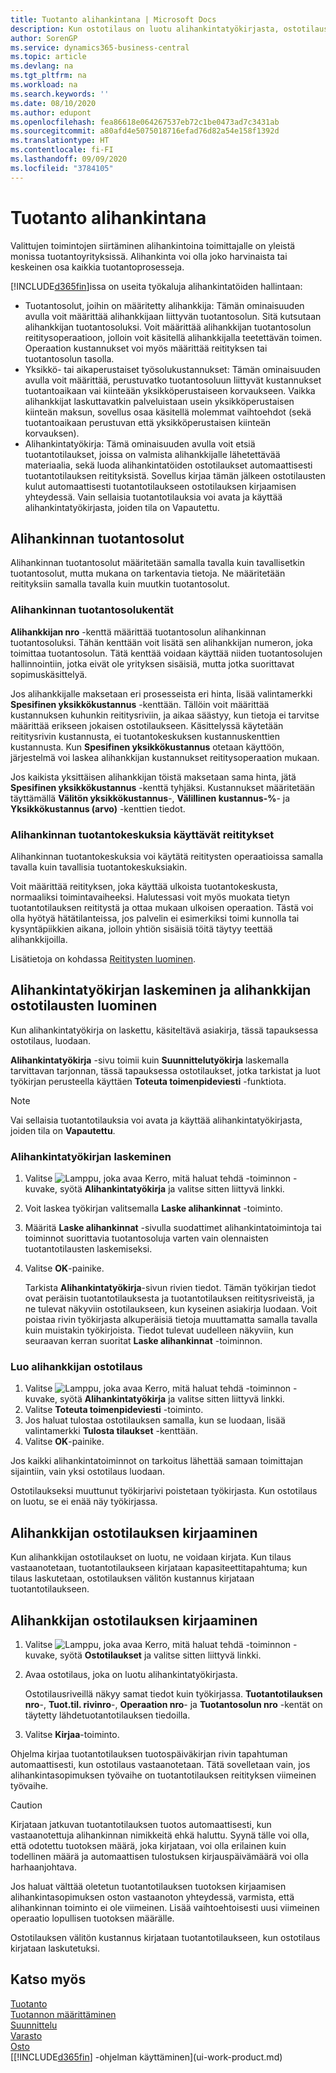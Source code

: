 ```yaml
---
title: Tuotanto alihankintana | Microsoft Docs
description: Kun ostotilaus on luotu alihankintatyökirjasta, ostotilaus voidaan kirjata.
author: SorenGP
ms.service: dynamics365-business-central
ms.topic: article
ms.devlang: na
ms.tgt_pltfrm: na
ms.workload: na
ms.search.keywords: ''
ms.date: 08/10/2020
ms.author: edupont
ms.openlocfilehash: fea86618e064267537eb72c1be0473ad7c3431ab
ms.sourcegitcommit: a80afd4e5075018716efad76d82a54e158f1392d
ms.translationtype: HT
ms.contentlocale: fi-FI
ms.lasthandoff: 09/09/2020
ms.locfileid: "3784105"
---
```

# <a name="subcontract-manufacturing"></a>Tuotanto alihankintana
Valittujen toimintojen siirtäminen alihankintoina toimittajalle on yleistä monissa tuotantoyrityksissä. Alihankinta voi olla joko harvinaista tai keskeinen osa kaikkia tuotantoprosesseja.

[!INCLUDE[d365fin](includes/d365fin_md.md)]issa on useita työkaluja alihankintatöiden hallintaan:  

- Tuotantosolut, joihin on määritetty alihankkija: Tämän ominaisuuden avulla voit määrittää alihankkijaan liittyvän tuotantosolun. Sitä kutsutaan alihankkijan tuotantosoluksi. Voit määrittää alihankkijan tuotantosolun reititysoperaatioon, jolloin voit käsitellä alihankkijalla teetettävän toimen. Operaation kustannukset voi myös määrittää reitityksen tai tuotantosolun tasolla.  
- Yksikkö- tai aikaperustaiset työsolukustannukset: Tämän ominaisuuden avulla voit määrittää, perustuvatko tuotantosoluun liittyvät kustannukset tuotantoaikaan vai kiinteään yksikköperustaiseen korvaukseen. Vaikka alihankkijat laskuttavatkin palveluistaan usein yksikköperustaisen kiinteän maksun, sovellus osaa käsitellä molemmat vaihtoehdot (sekä tuotantoaikaan perustuvan että yksikköperustaisen kiinteän korvauksen).  
- Alihankintatyökirja: Tämä ominaisuuden avulla voit etsiä tuotantotilaukset, joissa on valmista alihankkijalle lähetettävää materiaalia, sekä luoda alihankintatöiden ostotilaukset automaattisesti tuotantotilauksen reitityksistä. Sovellus kirjaa tämän jälkeen ostotilausten kulut automaattisesti tuotantotilaukseen ostotilauksen kirjaamisen yhteydessä. Vain sellaisia tuotantotilauksia voi avata ja käyttää alihankintatyökirjasta, joiden tila on Vapautettu.  

## <a name="subcontract-work-centers"></a>Alihankinnan tuotantosolut  
Alihankinnan tuotantosolut määritetään samalla tavalla kuin tavallisetkin tuotantosolut, mutta mukana on tarkentavia tietoja. Ne määritetään reitityksiin samalla tavalla kuin muutkin tuotantosolut.  

### <a name="subcontract-work-center-fields"></a>Alihankinnan tuotantosolukentät  
**Alihankkijan nro** -kenttä määrittää tuotantosolun alihankinnan tuotantosoluksi. Tähän kenttään voit lisätä sen alihankkijan numeron, joka toimittaa tuotantosolun. Tätä kenttää voidaan käyttää niiden tuotantosolujen hallinnointiin, jotka eivät ole yrityksen sisäisiä, mutta jotka suorittavat sopimuskäsittelyä.  

Jos alihankkijalle maksetaan eri prosesseista eri hinta, lisää valintamerkki **Spesifinen yksikkökustannus** -kenttään. Tällöin voit määrittää kustannuksen kuhunkin reititysriviin, ja aikaa säästyy, kun tietoja ei tarvitse määrittää erikseen jokaisen ostotilaukseen. Käsittelyssä käytetään reititysrivin kustannusta, ei tuotantokeskuksen kustannuskenttien kustannusta. Kun **Spesifinen yksikkökustannus** otetaan käyttöön, järjestelmä voi laskea alihankkijan kustannukset reititysoperaation mukaan.  

Jos kaikista yksittäisen alihankkijan töistä maksetaan sama hinta, jätä **Spesifinen yksikkökustannus** -kenttä tyhjäksi. Kustannukset määritetään täyttämällä **Välitön yksikkökustannus**-, **Välillinen kustannus-%**- ja **Yksikkökustannus (arvo)** -kenttien tiedot.  

### <a name="routings-that-use-subcontract-work-centers"></a>Alihankinnan tuotantokeskuksia käyttävät reititykset  
Alihankinnan tuotantokeskuksia voi käytätä reititysten operaatioissa samalla tavalla kuin tavallisia tuotantokeskuksiakin.  

Voit määrittää reitityksen, joka käyttää ulkoista tuotantokeskusta, normaaliksi toimintavaiheeksi. Halutessasi voit myös muokata tietyn tuotantotilauksen reititystä ja ottaa mukaan ulkoisen operaation. Tästä voi olla hyötyä hätätilanteissa, jos palvelin ei esimerkiksi toimi kunnolla tai kysyntäpiikkien aikana, jolloin yhtiön sisäisiä töitä täytyy teettää alihankkijoilla.  

Lisätietoja on kohdassa [Reititysten luominen](production-how-to-create-routings.md).  

## <a name="calculate-subcontracting-worksheets-and-create-subcontract-purchase-orders"></a>Alihankintatyökirjan laskeminen ja alihankkijan ostotilausten luominen  
Kun alihankintatyökirja on laskettu, käsiteltävä asiakirja, tässä tapauksessa ostotilaus, luodaan.  

**Alihankintatyökirja** -sivu toimii kuin **Suunnittelutyökirja** laskemalla tarvittavan tarjonnan, tässä tapauksessa ostotilaukset, jotka tarkistat ja luot työkirjan perusteella käyttäen **Toteuta toimenpideviesti** -funktiota.  

> [!NOTE]  
>  Vai sellaisia tuotantotilauksia voi avata ja käyttää alihankintatyökirjasta, joiden tila on **Vapautettu**.  

### <a name="to-calculate-the-subcontracting-worksheet"></a>Alihankintatyökirjan laskeminen  
1.  Valitse ![Lamppu, joka avaa Kerro, mitä haluat tehdä -toiminnon](media/ui-search/search_small.png "Kerro, mitä haluat tehdä") -kuvake, syötä **Alihankintatyökirja** ja valitse sitten liittyvä linkki.  
2.  Voit laskea työkirjan valitsemalla **Laske alihankinnat** -toiminto.  
3.  Määritä **Laske alihankinnat** -sivulla suodattimet alihankintatoimintoja tai toiminnot suorittavia tuotantosoluja varten vain olennaisten tuotantotilausten laskemiseksi.  
4.  Valitse **OK**-painike.  

    Tarkista **Alihankintatyökirja**-sivun rivien tiedot. Tämän työkirjan tiedot ovat peräisin tuotantotilauksesta ja tuotantotilauksen reititysriveistä, ja ne tulevat näkyviin ostotilaukseen, kun kyseinen asiakirja luodaan. Voit poistaa rivin työkirjasta alkuperäisiä tietoja muuttamatta samalla tavalla kuin muistakin työkirjoista. Tiedot tulevat uudelleen näkyviin, kun seuraavan kerran suoritat **Laske alihankinnat** -toiminnon.  

### <a name="to-create-the-subcontract-purchase-order"></a>Luo alihankkijan ostotilaus  
1.  Valitse ![Lamppu, joka avaa Kerro, mitä haluat tehdä -toiminnon](media/ui-search/search_small.png "Kerro, mitä haluat tehdä") -kuvake, syötä **Alihankintatyökirja** ja valitse sitten liittyvä linkki.  
2.  Valitse **Toteuta toimenpideviesti** -toiminto.  
3.  Jos haluat tulostaa ostotilauksen samalla, kun se luodaan, lisää valintamerkki **Tulosta tilaukset** -kenttään.  
4.  Valitse **OK**-painike.  

Jos kaikki alihankintatoiminnot on tarkoitus lähettää samaan toimittajan sijaintiin, vain yksi ostotilaus luodaan.  

Ostotilaukseksi muuttunut työkirjarivi poistetaan työkirjasta.  Kun ostotilaus on luotu, se ei enää näy työkirjassa.  

## <a name="posting-subcontract-purchase-orders"></a>Alihankkijan ostotilauksen kirjaaminen  
Kun alihankkijan ostotilaukset on luotu, ne voidaan kirjata. Kun tilaus vastaanotetaan, tuotantotilaukseen kirjataan kapasiteettitapahtuma; kun tilaus laskutetaan, ostotilauksen välitön kustannus kirjataan tuotantotilaukseen.  

## <a name="to-post-a-subcontract-purchase-order"></a>Alihankkijan ostotilauksen kirjaaminen  
1.  Valitse ![Lamppu, joka avaa Kerro, mitä haluat tehdä -toiminnon](media/ui-search/search_small.png "Kerro, mitä haluat tehdä") -kuvake, syötä **Ostotilaukset** ja valitse sitten liittyvä linkki.  
2.  Avaa ostotilaus, joka on luotu alihankintatyökirjasta.  

    Ostotilausriveillä näkyy samat tiedot kuin työkirjassa. **Tuotantotilauksen nro**-, **Tuot.til. rivinro**-, **Operaation nro**- ja **Tuotantosolun nro** -kentät on täytetty lähdetuotantotilauksen tiedoilla.  

3.  Valitse **Kirjaa**-toiminto.  

Ohjelma kirjaa tuotantotilauksen tuotospäiväkirjan rivin tapahtuman automaattisesti, kun ostotilaus vastaanotetaan. Tätä sovelletaan vain, jos alihankintasopimuksen työvaihe on tuotantotilauksen reitityksen viimeinen työvaihe.  

> [!CAUTION]  
>  Kirjataan jatkuvan tuotantotilauksen tuotos automaattisesti, kun vastaanotettuja alihankinnan nimikkeitä ehkä haluttu. Syynä tälle voi olla, että odotettu tuotoksen määrä, joka kirjataan, voi olla erilainen kuin todellinen määrä ja automaattisen tulostuksen kirjauspäivämäärä voi olla harhaanjohtava.  
>   
>  Jos haluat välttää oletetun tuotantotilauksen tuotoksen kirjaamisen alihankintasopimuksen oston vastaanoton yhteydessä, varmista, että alihankinnan toiminto ei ole viimeinen. Lisää vaihtoehtoisesti uusi viimeinen operaatio lopullisen tuotoksen määrälle.  

Ostotilauksen välitön kustannus kirjataan tuotantotilaukseen, kun ostotilaus kirjataan laskutetuksi.  

## <a name="see-also"></a>Katso myös  
[Tuotanto](production-manage-manufacturing.md)    
[Tuotannon määrittäminen](production-configure-production-processes.md)  
[Suunnittelu](production-planning.md)      
[Varasto](inventory-manage-inventory.md)  
[Osto](purchasing-manage-purchasing.md)  
[[!INCLUDE[d365fin](includes/d365fin_md.md)] -ohjelman käyttäminen](ui-work-product.md)
